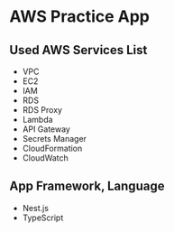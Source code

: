 # AWS Practice App
## Used AWS Services List
- VPC
- EC2
- IAM
- RDS
- RDS Proxy
- Lambda
- API Gateway
- Secrets Manager
- CloudFormation
- CloudWatch

## App Framework, Language
- Nest.js
- TypeScript
